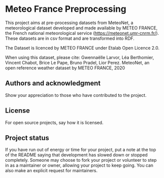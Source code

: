 # Meteo France Preprocessing

This project aims at pre-processing datasets from MeteoNet, a meteorological dataset developed and made available by METEO FRANCE, the French national meteorological service (https://meteonet.umr-cnrm.fr/).  
These datasets are in csv format and are transformed into RDF.

The Dataset is licenced by METEO FRANCE under Etalab Open Licence 2.0.

When using this dataset, please cite:
Gwennaëlle Larvor, Léa Berthomier, Vincent Chabot, Brice Le Pape, Bruno Pradel, Lior Perez. MeteoNet, an open reference weather dataset by METEO FRANCE, 2020

## Authors and acknowledgment
Show your appreciation to those who have contributed to the project.

## License
For open source projects, say how it is licensed.

## Project status
If you have run out of energy or time for your project, put a note at the top of the README saying that development has slowed down or stopped completely. Someone may choose to fork your project or volunteer to step in as a maintainer or owner, allowing your project to keep going. You can also make an explicit request for maintainers.

